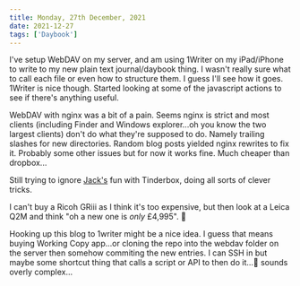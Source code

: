 ```yaml
---
title: Monday, 27th December, 2021
date: 2021-12-27
tags: ['Daybook']
---
```


I've setup WebDAV on my server, and am using 1Writer on my iPad/iPhone to write to my new plain text journal/daybook thing. I wasn't really sure what to call each file or even how to structure them. I guess I'll see how it goes. 1Writer is nice though. Started looking at some of the javascript actions to see if there's anything useful.

WebDAV with nginx was a bit of a pain. Seems nginx is strict and most clients (including Finder and Windows explorer...oh you know the two largest clients) don't do what they're supposed to do. Namely trailing slashes for new directories. Random blog posts yielded nginx rewrites to fix it. Probably some other issues but for now it works fine. Much cheaper than dropbox...

Still trying to ignore [Jack's](https://daily.baty.net/posts/2021/12/26/Note-icons-on-the-archiv.html) fun with Tinderbox, doing all sorts of clever tricks.

I can't buy a Ricoh GRiii as I think it's too expensive, but then look at a Leica Q2M and think "oh a new one is *only* £4,995". 🙈

Hooking up this blog to 1writer might be a nice idea. I guess that means buying Working Copy app...or cloning the repo into the webdav folder on the server then somehow commiting the new entries. I can SSH in but maybe some shortcut thing that calls a script or API to then do it...🤔 sounds overly complex...


